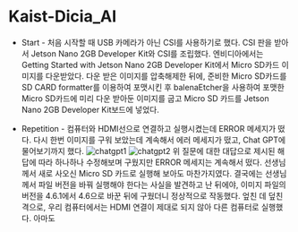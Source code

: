 # Kaist-Dicia_AI

- Start -
처음 시작할 때 USB 카메라가 아닌 CSI를 사용하기로 했다.
CSI 판을 받아서 Jetson Nano 2GB Developer Kit와 CSI를 조립했다.
엔비디아에서는 Getting Started with Jetson Nano 2GB Developer Kit에서 Micro SD카드 이미지를 다운받았다.
다운 받은 이미지를 압축해제한 뒤에, 준비한 Micro SD카드를 SD CARD formatter를 이용하여 포맷시킨 후
balenaEtcher을 사용하여 포맷한 Micro SD카드에 미리 다운 받아둔 이미지를 굽고 Micro SD 카드를 Jetson Nano 2GB Developer Kit보드에 넣었다.

- Repetition -
컴퓨터와 HDMI선으로 연결하고 실행시켰는데 ERROR 메세지가 떴다.
다시 한번 이미지를 구워 보았는데 계속해서 에러 메세지가 떴고, Chat GPT에 물어보기까지 했다. ![chatgpt1](https://github.com/junichkhun/Kaist-Dicia_AI/assets/93816438/3d6e61f8-a3d6-4c09-b413-d064454e32e0) ![chatgpt2](https://github.com/junichkhun/Kaist-Dicia_AI/assets/93816438/39fc045e-3f5f-481e-996f-2bca0eb9f956)
위 질문에 대한 대답으로 제시된 해답에 따라 하나하나 수정해보며 구웠지만 ERROR 메세지는 계속해서 떴다.
선생님께서 새로 사오신 Micro SD 카드로 실행해 보아도 마찬가지였다.
결국에는 선생님께서 파일 버전을 바꿔 실행해야 한다는 사실을 발견하고 난 뒤에야, 이미지 파일의 버전을 4.6.1에서 4.6으로 바꾼 뒤에 구웠더니 정상적으로 작동했다. 
엎친 데 덮친 격으로, 우리 컴퓨터에서는 HDMI 연결이 제대로 되지 않아 다른 컴퓨터로 실행했다.
아마도 
